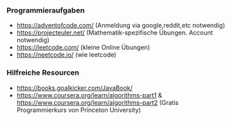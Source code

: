 ### Programmieraufgaben
- https://adventofcode.com/ (Anmeldung via google,reddit,etc notwendig)
- https://projecteuler.net/ (Mathematik-spezifische Übungen. Account notwendig)
- https://leetcode.com/ (kleine Online Übungen)
- https://neetcode.io/ (wie leetcode)

### Hilfreiche Resourcen
- https://books.goalkicker.com/JavaBook/
- https://www.coursera.org/learn/algorithms-part1 & https://www.coursera.org/learn/algorithms-part2 (Gratis Programmierkurs von Princeton University)